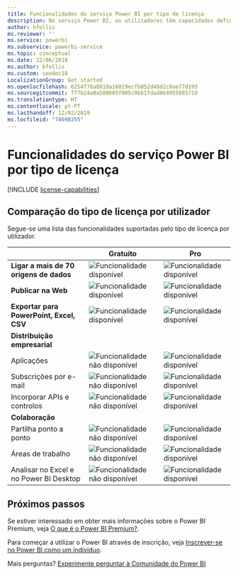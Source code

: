 ```yaml
---
title: Funcionalidades do serviço Power BI por tipo de licença
description: No serviço Power BI, os utilizadores têm capacidades definidas com base no tipo de licença por utilizador que têm (gratuita ou Pro) e se o conteúdo com o qual interagem está numa área de trabalho atribuída a uma capacidade Premium do Power BI.
author: kfollis
ms.reviewer: ''
ms.service: powerbi
ms.subservice: powerbi-service
ms.topic: conceptual
ms.date: 12/06/2018
ms.author: kfollis
ms.custom: seodec18
LocalizationGroup: Get started
ms.openlocfilehash: 6254f76a8810a16029ecfb052d48d2c8ae77d195
ms.sourcegitcommit: f77b24a8a588605f005c9bb1fdad864955885718
ms.translationtype: HT
ms.contentlocale: pt-PT
ms.lasthandoff: 12/02/2019
ms.locfileid: "74698255"
---
```

# <a name="power-bi-service-features-by-license-type"></a>Funcionalidades do serviço Power BI por tipo de licença

[!INCLUDE [license-capabilities](includes/license-capabilities.md)]

## <a name="per-user-license-type-comparison"></a>Comparação do tipo de licença por utilizador

Segue-se uma lista das funcionalidades suportadas pelo tipo de licença por utilizador.

|  | Gratuito | Pro |
| --- | --- | --- |
| **Ligar a mais de 70 origens de dados** |![Funcionalidade disponível](media/features-license-type/available.png) |![Funcionalidade disponível](media/features-license-type/available.png) |
| **Publicar na Web** |![Funcionalidade disponível](media/features-license-type/available.png) |![Funcionalidade disponível](media/features-license-type/available.png) |
| **Exportar para PowerPoint, Excel, CSV** |![Funcionalidade disponível](media/features-license-type/available.png) |![Funcionalidade disponível](media/features-license-type/available.png) |
| **Distribuição empresarial** | | |
| Aplicações |![Funcionalidade não disponível](media/features-license-type/not-available.png) |![Funcionalidade disponível](media/features-license-type/available.png) |
| Subscrições por e-mail |![Funcionalidade não disponível](media/features-license-type/not-available.png) |![Funcionalidade disponível](media/features-license-type/available.png) |
| Incorporar APIs e controlos |![Funcionalidade não disponível](media/features-license-type/not-available.png) |![Funcionalidade disponível](media/features-license-type/available.png) |
| **Colaboração** | | |
| Partilha ponto a ponto |![Funcionalidade não disponível](media/features-license-type/not-available.png) |![Funcionalidade disponível](media/features-license-type/available.png) |
| Áreas de trabalho |![Funcionalidade não disponível](media/features-license-type/not-available.png) |![Funcionalidade disponível](media/features-license-type/available.png) |
| Analisar no Excel e no Power BI Desktop |![Funcionalidade não disponível](media/features-license-type/not-available.png) |![Funcionalidade disponível](media/features-license-type/available.png) |

## <a name="next-steps"></a>Próximos passos

Se estiver interessado em obter mais informações sobre o Power BI Premium, veja [O que é o Power BI Premium?](service-premium-what-is.md).

Para começar a utilizar o Power BI através de inscrição, veja [Inscrever-se no Power BI como um indivíduo](service-self-service-signup-for-power-bi.md).

Mais perguntas? [Experimente perguntar à Comunidade do Power BI](https://community.powerbi.com/)
